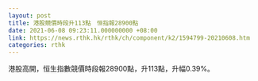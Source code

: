 ```yaml
---
layout: post
title: 港股競價時段升113點　恒指報28900點
date: 2021-06-08 09:23:11.000000000 +08:00
link: https://news.rthk.hk/rthk/ch/component/k2/1594799-20210608.htm
categories: rthk
---
```


港股高開，恒生指數競價時段報28900點，升113點，升幅0.39%。
